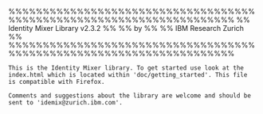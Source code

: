 %%%%%%%%%%%%%%%%%%%%%%%%%%%%%%%%%%%%%%%%%%%%%%%%%%%%%%%%%%%%%%%%%%%%%
%%                  Identity Mixer Library v2.3.2                  %%
%%                               by                                %%
%%                       IBM Research Zurich                       %%
%%%%%%%%%%%%%%%%%%%%%%%%%%%%%%%%%%%%%%%%%%%%%%%%%%%%%%%%%%%%%%%%%%%%%
```
This is the Identity Mixer library. To get started use look at the 
index.html which is located within 'doc/getting_started'. This file
is compatible with Firefox. 
```
```
Comments and suggestions about the library are welcome and should be 
sent to 'idemix@zurich.ibm.com'.
```
